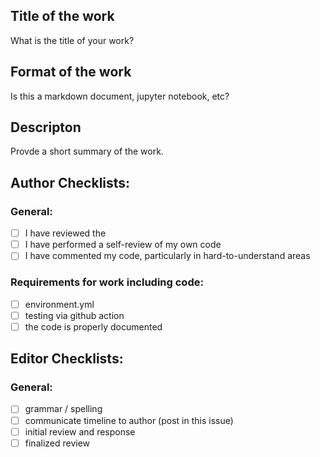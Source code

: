 ## Title of the work

What is the title of your work?

## Format of the work

Is this a markdown document, jupyter notebook, etc?

## Descripton

Provde a short summary of the work. 


## Author Checklists:

### General:

- [ ] I have reviewed the
- [ ] I have performed a self-review of my own code
- [ ] I have commented my code, particularly in hard-to-understand areas

### Requirements for work including code:

- [ ] environment.yml
- [ ] testing via github action
- [ ] the code is properly documented

## Editor Checklists:

### General:

- [ ] grammar / spelling
- [ ] communicate timeline to author (post in this issue)
- [ ] initial review and response
- [ ] finalized review
